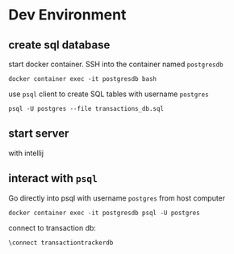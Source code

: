 # Dev Environment

## create sql database
start docker container. SSH into the container named `postgresdb`
```
docker container exec -it postgresdb bash
```
use `psql` client to create SQL tables with username `postgres`
```
psql -U postgres --file transactions_db.sql
```

## start server
with intellij

## interact with `psql`
Go directly into psql with username `postgres` from host computer
```
docker container exec -it postgresdb psql -U postgres
```
connect to transaction db:
```
\connect transactiontrackerdb
```
